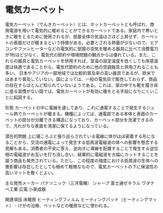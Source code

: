 # 電気カーペット

電気カーペット（でんきカーペット）とは、ホットカーペットとも呼ばれ、商用電源を用いて電気的に暖めることができるカーペットである。家庭内で寒いときに暖をとるために使用されるが、部屋全体の気温はさほど上昇せず、カーペットの表面だけが暖まるという特徴がある。必要とされる熱量が少ないので、エアコンやファンヒーターなどの電気的に部屋の空気を暖める器具に比べて消費電力が1桁ほど少なく、電気代の節約や環境問題の観点からは優れている。また、これらの器具と電気カーペットを併用すれば、室温の設定温度を低くしても体感温度は快適であることから、電気代節約のために他の空調器具と併用されることも多い。
日本やアジアの一部地域では比較的普及率の高い器具であるが、欧米ではあまり普及していない。国によっては、一般の電気店で販売しておらず、商品の存在すらほとんど知られていないようである。これは、家の中でも靴を履き床に座る習慣がない国では、電気カーペットが有効に暖をとる手段になりにくいことに起因する。

形態
カーペットの中に電線を通してあり、これに通電することで発生するジュール熱でカーペットが暖まる。機種によっては、通電部である本体と表面のカーペットの部分が分離できる構造になっており、カーペット部分を洗濯できるので、汚れがちな表面を清潔に保てるようになっている。

潜在的問題
上に寝ころぶと張り巡らされている電線に体がほぼ密着する形になることから、交流の通電によって発生する低周波電磁波の体への影響を懸念する見解もある。消費者の不安に答え、逆向きに導線を配置することで発生する逆位相の電磁波がお互いを打ち消し合い、結果的に電磁波を大幅にカットすることを謳う商品も発売されている。ただし、この程度の強度における低周波の生体への悪影響は存在したとしても極めて軽微なもので、電気カーペットの下に保温性の高いマットを敷くとよい。

主な発売メーカー
パナソニック（三洋電機）
シャープ
富士通ゼネラル
ワタナベ工業
広電
小泉成器

関連項目
床暖房
ヒーティングフィルム
ヒーティングパッド（ヒーティングマット） - けがの治療、ペットなどの暖房などに使われる。
